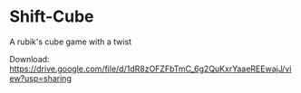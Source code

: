 # Shift-Cube
A rubik's cube game with a twist

Download: https://drive.google.com/file/d/1dR8zOFZFbTmC_6g2QuKxrYaaeREEwajJ/view?usp=sharing
